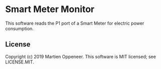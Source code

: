 Smart Meter Monitor
===================

This software reads the P1 port of a Smart Meter for electric power consumption.


License
-------

Copyright (c) 2019 Martien Oppeneer. 
This software is MIT licensed; see LICENSE.MIT. 

